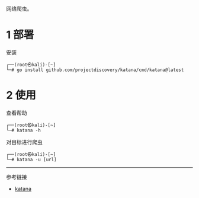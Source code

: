 网络爬虫。

# 1 部署

安装

```shell
┌──(root㉿kali)-[~]
└─# go install github.com/projectdiscovery/katana/cmd/katana@latest
```

# 2 使用

查看帮助

```shell
┌──(root㉿kali)-[~]
└─# katana -h
```

对目标进行爬虫

```shell
┌──(root㉿kali)-[~]
└─# katana -u [url]
```

---

参考链接

- [katana](https://github.com/projectdiscovery/katana)
